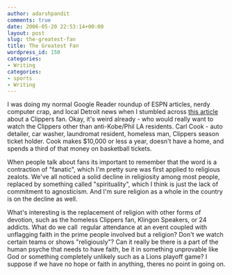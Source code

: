 ```yaml
---
author: adarshpandit
comments: true
date: 2006-05-20 22:53:14+00:00
layout: post
slug: the-greatest-fan
title: The Greatest Fan
wordpress_id: 150
categories:
- Writing
categories:
- sports
- Writing
---
```


I was doing my normal Google Reader roundup of ESPN articles, nerdy computer crap, and local Detroit news when I stumbled across [this article](http://www.latimes.com/sports/la-sp-clipfan12may12,0,1600418.story?coll=la-headlines-sports) about a Clippers fan. Okay, it's weird already - who would really want to watch the Clippers other than anti-Kobe/Phil LA residents. Carl Cook - auto detailer, car washer, laundromat resident, homeless man, Clippers season ticket holder. Cook makes $10,000 or less a year, doesn't have a home, and spends a third of that money on basketball tickets.

When people talk about fans its important to remember that the word is a contraction of "fanatic", which I'm pretty sure was first applied to religious zealots. We've all noticed a solid decline in religiosity among most people, replaced by something called "spirituality", which I think is just the lack of commitment to agnosticism. And I'm sure religion as a whole in the country is on the decline as well.

What's interesting is the replacement of religion with other forms of devotion, such as the homeless Clippers fan, Klingon Speakers, or 24 addicts. What do we call  regular attendance at an event coupled with unflagging faith in the prime people involved but a religion? Don't we watch certain teams or shows "religiously"? Can it really be there is a part of the human psyche that needs to have faith, be it in something unprovable like God or something completely unlikely such as a Lions playoff game? I suppose if we have no hope or faith in anything, theres no point in going on.
